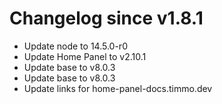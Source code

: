 # Changelog since v1.8.1
- Update node to 14.5.0-r0 
- Update Home Panel to v2.10.1 
- Update base to v8.0.3 
- Update base to v8.0.3 
- Update links for home-panel-docs.timmo.dev 
